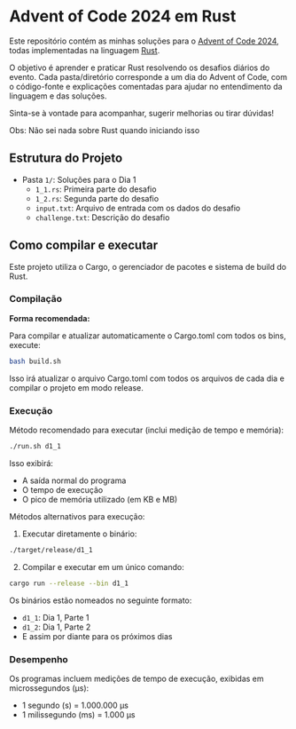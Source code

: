 # Advent of Code 2024 em Rust

Este repositório contém as minhas soluções para o [Advent of Code 2024](https://adventofcode.com/2024), todas implementadas na linguagem [Rust](https://www.rust-lang.org/).

O objetivo é aprender e praticar Rust resolvendo os desafios diários do evento. Cada pasta/diretório corresponde a um dia do Advent of Code, com o código-fonte e explicações comentadas para ajudar no entendimento da linguagem e das soluções.

Sinta-se à vontade para acompanhar, sugerir melhorias ou tirar dúvidas!

Obs: Não sei nada sobre Rust quando iniciando isso

## Estrutura do Projeto

- Pasta `1/`: Soluções para o Dia 1
  - `1_1.rs`: Primeira parte do desafio
  - `1_2.rs`: Segunda parte do desafio
  - `input.txt`: Arquivo de entrada com os dados do desafio
  - `challenge.txt`: Descrição do desafio

## Como compilar e executar

Este projeto utiliza o Cargo, o gerenciador de pacotes e sistema de build do Rust.

### Compilação

**Forma recomendada:**

Para compilar e atualizar automaticamente o Cargo.toml com todos os bins, execute:
```bash
bash build.sh
```
Isso irá atualizar o arquivo Cargo.toml com todos os arquivos de cada dia e compilar o projeto em modo release.

### Execução

Método recomendado para executar (inclui medição de tempo e memória):
```bash
./run.sh d1_1
```

Isso exibirá:
- A saída normal do programa
- O tempo de execução
- O pico de memória utilizado (em KB e MB)

Métodos alternativos para execução:

1. Executar diretamente o binário:
```bash
./target/release/d1_1
```

2. Compilar e executar em um único comando:
```bash
cargo run --release --bin d1_1
```

Os binários estão nomeados no seguinte formato:
- `d1_1`: Dia 1, Parte 1
- `d1_2`: Dia 1, Parte 2
- E assim por diante para os próximos dias

### Desempenho

Os programas incluem medições de tempo de execução, exibidas em microssegundos (µs):
- 1 segundo (s) = 1.000.000 µs
- 1 milissegundo (ms) = 1.000 µs
